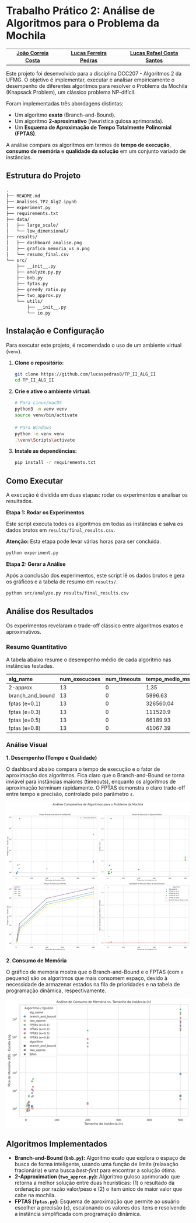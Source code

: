 # Trabalho Prático 2: Análise de Algoritmos para o Problema da Mochila

<table>
  <tr>
    <td align="center">
      <a href="#">
        <sub>
          <b><a href="https://github.com/joao-jcc">João Correia Costa</a></b>
        </sub>
      </a>
    </td>
    <td align="center">
      <a href="#">
        <sub>
          <b><a href="https://github.com/lucaspedras8">Lucas Ferreira Pedras</a></b>
        </sub>
      </a>
    </td>
     <td align="center">
      <a href="#">
        <sub>
          <b><a href="https://github.com/LrcSantos">Lucas Rafael Costa Santos</a></b>
        </sub>
      </a>
    </td>
  </tr>
</table>

Este projeto foi desenvolvido para a disciplina DCC207 - Algoritmos 2 da UFMG. O objetivo é implementar, executar e analisar empiricamente o desempenho de diferentes algoritmos para resolver o Problema da Mochila (Knapsack Problem), um clássico problema NP-difícil.

Foram implementadas três abordagens distintas:
-   Um algoritmo **exato** (Branch-and-Bound).
-   Um algoritmo **2-aproximativo** (heurística gulosa aprimorada).
-   Um **Esquema de Aproximação de Tempo Totalmente Polinomial (FPTAS)**.

A análise compara os algoritmos em termos de **tempo de execução**, **consumo de memória** e **qualidade da solução** em um conjunto variado de instâncias.

## Estrutura do Projeto

```
.
├── README.md
├── Analises_TP2_Alg2.ipynb
├── experiment.py
├── requirements.txt
├── data/
│   ├── large_scale/
│   └── low_dimensional/
├── results/
│   ├── dashboard_analise.png
│   ├── grafico_memoria_vs_n.png
│   └── resumo_final.csv
└── src/
    ├── __init__.py
    ├── analyze.py.py
    ├── bnb.py
    ├── fptas.py
    ├── greedy_ratio.py
    ├── two_approx.py
    └── utils/
        ├── __init__.py
        └── io.py
```

## Instalação e Configuração

Para executar este projeto, é recomendado o uso de um ambiente virtual (`venv`).

1.  **Clone o repositório:**
    ```bash
    git clone https://github.com/lucaspedras8/TP_II_ALG_II
    cd TP_II_ALG_II
    ```

2.  **Crie e ative o ambiente virtual:**
    ```bash
    # Para Linux/macOS
    python3 -m venv venv
    source venv/bin/activate

    # Para Windows
    python -m venv venv
    .\venv\Scripts\activate
    ```

3.  **Instale as dependências:**
    ```bash
    pip install -r requirements.txt
    ```

## Como Executar

A execução é dividida em duas etapas: rodar os experimentos e analisar os resultados.

**Etapa 1: Rodar os Experimentos**

Este script executa todos os algoritmos em todas as instâncias e salva os dados brutos em `results/final_results.csv`.

**Atenção:** Esta etapa pode levar várias horas para ser concluída.

```bash
python experiment.py
```

**Etapa 2: Gerar a Análise**

Após a conclusão dos experimentos, este script lê os dados brutos e gera os gráficos e a tabela de resumo em `results/`.

```bash
python src/analyze.py results/final_results.csv
```

## Análise dos Resultados

Os experimentos revelaram o trade-off clássico entre algoritmos exatos e aproximativos.

### Resumo Quantitativo

A tabela abaixo resume o desempenho médio de cada algoritmo nas instâncias testadas.

| alg_name | num_execucoes | num_timeouts | tempo_medio_ms | memoria_media_kb | fator_aprox_medio |
| :--- | :--- | :--- | :--- | :--- | :--- |
| 2-approx | 13 | 0 | 1.35 | 16.11| 1.04 |
| branch_and_bound | 13 | 0 | 5996.63 | 29037.67 | 1.00 |
| fptas (e=0.1) | 13 | 0 | 326560.04 | 619610.58 | 1.00 |
| fptas (e=0.3) | 13 | 0 | 111520.9 | 206551.95 | 1.00 |
| fptas (e=0.5) | 13 | 0 | 66189.93 | 123867.02 | 1.00 |
| fptas (e=0.8) | 13 | 0 | 41067.39 | 77374.86 | 1.00 |

### Análise Visual

**1. Desempenho (Tempo e Qualidade)**

O dashboard abaixo compara o tempo de execução e o fator de aproximação dos algoritmos. Fica claro que o Branch-and-Bound se torna inviável para instâncias maiores (timeouts), enquanto os algoritmos de aproximação terminam rapidamente. O FPTAS demonstra o claro trade-off entre tempo e precisão, controlado pelo parâmetro `ε`.

![Dashboard de Análise](results/dashboard_analise.png)

**2. Consumo de Memória**

O gráfico de memória mostra que o Branch-and-Bound e o FPTAS (com `ε` pequeno) são os algoritmos que mais consomem espaço, devido à necessidade de armazenar estados na fila de prioridades e na tabela de programação dinâmica, respectivamente.

![Gráfico de Memória](results/grafico_memoria_vs_n.png)


## Algoritmos Implementados

-   **Branch-and-Bound (`bnb.py`):** Algoritmo exato que explora o espaço de busca de forma inteligente, usando uma função de limite (relaxação fracionária) e uma busca *best-first* para encontrar a solução ótima.
-   **2-Approximation (`two_approx.py`):** Algoritmo guloso aprimorado que retorna a melhor solução entre duas heurísticas: (1) o resultado da ordenação por razão valor/peso e (2) o item único de maior valor que cabe na mochila.
-   **FPTAS (`fptas.py`):** Esquema de aproximação que permite ao usuário escolher a precisão (`ε`), escalonando os valores dos itens e resolvendo a instância simplificada com programação dinâmica.